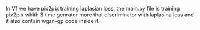 In V1 we have pix2pix training laplasian loss.
the main.py file is training pix2pix whith 3 time genrator more that discriminator with laplasina loss and it also contain wgan-gp code inside it.
